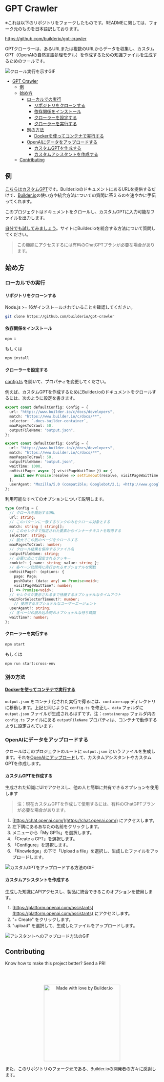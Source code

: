 # GPT Crawler

※これは以下のリポジトリをフォークしたものです。READMEに関しては、フォーク元のものを日本語訳しております。

https://github.com/builderio/gpt-crawler

GPTクローラーは、あるURLまたは複数のURLからデータを収集し、カスタムGPT（OpenAIの自然言語処理モデル）を作成するための知識ファイルを生成するためのツールです。

![クロール実行を示すGIF](https://github.com/BuilderIO/gpt-crawler/assets/844291/feb8763a-152b-4708-9c92-013b5c70d2f2)

- [GPT Crawler](#gpt-crawler)
  - [例](#例)
  - [始め方](#始め方)
    - [ローカルでの実行](#ローカルでの実行)
      - [リポジトリをクローンする](#リポジトリをクローンする)
      - [依存関係をインストール](#依存関係をインストール)
      - [クローラーを設定する](#クローラーを設定する)
      - [クローラーを実行する](#クローラーを実行する)
    - [別の方法](#別の方法)
      - [Dockerを使ってコンテナで実行する](#dockerを使ってコンテナで実行する)
    - [OpenAIにデータをアップロードする](#openaiにデータをアップロードする)
      - [カスタムGPTを作成する](#カスタムgptを作成する)
      - [カスタムアシスタントを作成する](#カスタムアシスタントを作成する)
  - [Contributing](#contributing)

## 例

[こちらはカスタムGPT](https://chat.openai.com/g/g-kywiqipmR-builder-io-assistant)です。Builder.ioのドキュメントにあるURLを提供するだけで、[Builder.io](https://www.builder.io)の使い方や統合方法についての質問に答えるのを速やかに手伝ってくれます。

このプロジェクトはドキュメントをクロールし、カスタムGPTに入力可能なファイルを出力します。

[自分でも試してみましょう](https://chat.openai.com/g/g-kywiqipmR-builder-io-assistant)。サイトにBuilder.ioを統合する方法について質問してください。

> この機能にアクセスするには有料のChatGPTプランが必要な場合があります。

## 始め方

### ローカルでの実行

#### リポジトリをクローンする

Node.js >= 16がインストールされていることを確認してください。

```sh
git clone https://github.com/builderio/gpt-crawler
```

#### 依存関係をインストール

```sh
npm i
```
もしくは
```sh
npm install
```

#### クローラーを設定する

[config.ts](config.ts) を開いて、プロパティを変更してください。

例えば、カスタムGPTを作成するためにBuilder.ioのドキュメントをクロールするには、次のように設定を書きます。

```ts
export const defaultConfig: Config = {
  url: "https://www.builder.io/c/docs/developers",
  match: "https://www.builder.io/c/docs/**",
  selector: `.docs-builder-container`,
  maxPagesToCrawl: 50,
  outputFileName: "output.json",
};
```

```ts
export const defaultConfig: Config = {
  url: "https://www.builder.io/c/docs/developers",
  match: "https://www.builder.io/c/docs/**",
  maxPagesToCrawl: 50,
  outputFileName: "output.json",
  waitTime: 1000,
  onVisitPage: async ({ visitPageWaitTime }) => {
    await new Promise(resolve => setTimeout(resolve, visitPageWaitTime ?? 1000));
  },
  userAgent: "Mozilla/5.0 (compatible; Googlebot/2.1; +http://www.google.com/bot.html)"
};
```

利用可能なすべてのオプションについて説明します。

```ts
type Config = {
  // クロールを開始するURL
  url: string;
  // このパターンに一致するリンクのみをクロール対象とする
  match: string | string[];
  // このセレクタで指定された要素からインナーテキストを取得する
  selector: string;
  // 最大でこの数のページをクロールする
  maxPagesToCrawl: number;
  // クロール結果を保存するファイル名
  outputFileName: string;
  // 必要に応じて設定されるクッキー
  cookie?: { name: string; value: string };
  // 各ページ訪問時に実行されるオプショナルな関数
  onVisitPage?: (options: {
    page: Page;
    pushData: (data: any) => Promise<void>;
    visitPageWaitTime?: number;
  }) => Promise<void>;
  // セレクタが表示されるまで待機するオプショナルなタイムアウト
  waitForSelectorTimeout?: number;
    // 使用するオプショナルなユーザーエージェント
  userAgent?: string;
  // 各ページの読み込み間のオプショナルな待ち時間
  waitTime?: number;
};
```

#### クローラーを実行する

```sh
npm start
```
もしくは
```sh
npm run start:cross-env
```

### 別の方法

#### [Dockerを使ってコンテナで実行する](./containerapp/README.md)

`output.json` をコンテナ化された実行で得るには、`containerapp` ディレクトリに移動します。上記と同じように `config.ts` を修正し、`data` フォルダに `output.json` ファイルが生成されるはずです。注：`containerapp` フォルダ内の `config.ts` ファイルにある `outputFileName` プロパティは、コンテナで動作するように設定されています。

### OpenAIにデータをアップロードする

クロールはこのプロジェクトのルートに `output.json` というファイルを生成します。それを[OpenAIにアップロード](https://platform.openai.com/docs/assistants/overview)して、カスタムアシスタントやカスタムGPTを作成します。

#### カスタムGPTを作成する

生成された知識にUIでアクセスし、他の人と簡単に共有できるオプションを使用します

> 注：現在カスタムGPTを作成して使用するには、有料のChatGPTプランが必要な場合があります。

1. [https://chat.openai.com/](https://chat.openai.com/) にアクセスします。
2. 左下隅にあるあなたの名前をクリックします。
3. メニューから「My GPTs」を選択します。
4. 「Create a GPT」を選択します。
5. 「Configure」を選択します。
6. 「Knowledge」の下で「Upload a file」を選択し、生成したファイルをアップロードします。

![カスタムGPTをアップロードする方法のGIF](https://github.com/BuilderIO/gpt-crawler/assets/844291/22f27fb5-6ca5-4748-9edd-6bcf00b408cf)

#### カスタムアシスタントを作成する

生成した知識にAPIアクセスし、製品に統合できるこのオプションを使用します。

1. [https://platform.openai.com/assistants](https://platform.openai.com/assistants) にアクセスします。
2. "+ Create" をクリックします。
3. "upload" を選択して、生成したファイルをアップロードします。

![アシスタントへのアップロード方法のGIF](https://github.com/BuilderIO/gpt-crawler/assets/844291/06e6ad36-e2ba-4c6e-8d5a-bf329140de49)

## Contributing

Know how to make this project better? Send a PR!

<br>
<br>

<p align="center">
   <a href="https://www.builder.io/m/developers">
      <picture>
         <source media="(prefers-color-scheme: dark)" srcset="https://user-images.githubusercontent.com/844291/230786554-eb225eeb-2f6b-4286-b8c2-535b1131744a.png">
         <img width="250" alt="Made with love by Builder.io" src="https://user-images.githubusercontent.com/844291/230786555-a58479e4-75f3-4222-a6eb-74c5af953eac.png">
       </picture>
   </a>
</p>

また、このリポジトリのフォーク元である、Builder.ioの開発者の方々に感謝します。